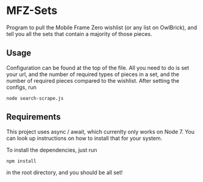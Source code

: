 # MFZ-Sets

Program to pull the Mobile Frame Zero wishlist (or any list on OwlBrick), 
and tell you all the sets that contain a majority of those pieces.

## Usage

Configuration can be found at the top of the file. All you need to do is set
your url, and the number of required types of pieces in a set, and the number
of required pieces compared to the wishlist. After setting the configs, run
```
node search-scrape.js
```

## Requirements

This project uses async / await, which currenlty only works on Node 7.
You can look up instructions on how to install that for your system.

To install the dependencies, just run
```
npm install
```
in the root directory, and you should be all set!
